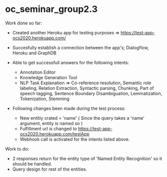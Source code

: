 # oc_seminar_group2.3

Work done so far:
  - Created another Heroku app for testing purposes => https://test-app-ocs2020.herokuapp.com/
  
  - Succesfully establish a connection between the app's; Dialogflow, Heroku and GraphDB
  
  - Able to get successfull answers for the following intents:
    - Annotation Editor
    - Knowledge Generation Tool
    - NLP Task Explanation => Co-reference resolution, Semantic role labeling, Relation Extraction, Syntactic parsing, Chunking,
      Part of speech tagging, Sentence Boundary Disambiguation, Lemmatization, Tokenization, Stemming
      
  - Following changes been made during the test process:
    - New entitiy crated = 'name' ( Since the query takes a 'name' argument, entity is named so )
    - Fulfillment url is changed to https://test-app-ocs2020.herokuapp.com/testApp
    - Webhook call is activated for the intents listed above.
    
Work to do:
  - 2 responses return for the entity type of 'Named Entity Recognition' so it should be handled.
  - Query design for rest of the entities.
